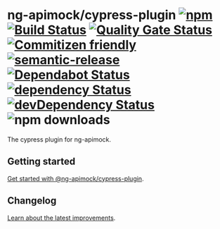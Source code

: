 # ng-apimock/cypress-plugin [![npm](https://img.shields.io/npm/v/@ng-apimock/cypress-plugin?color=brightgreen)](https://www.npmjs.com/package/@ng-apimock/cypress-plugin) [![Build Status](https://github.com/ng-apimock/cypress-plugin/workflows/CI/badge.svg)](https://github.com/ng-apimock/cypress-plugin/actions?workflow=CI) [![Quality Gate Status](https://sonarcloud.io/api/project_badges/measure?project=ng-apimock_cypress-plugin&metric=alert_status)](https://sonarcloud.io/dashboard?id=ng-apimock_cypress-plugin) [![Commitizen friendly](https://img.shields.io/badge/commitizen-friendly-brightgreen.svg)](http://commitizen.github.io/cz-cli/) [![semantic-release](https://img.shields.io/badge/%20%20%F0%9F%93%A6%F0%9F%9A%80-semantic--release-brightgreen.svg)](https://github.com/semantic-release/semantic-release) [![Dependabot Status](https://api.dependabot.com/badges/status?host=github&repo=ng-apimock/cypress-plugin)](https://dependabot.com) [![dependency Status](https://img.shields.io/david/ng-apimock/cypress-plugin.svg)](https://david-dm.org/ng-apimock/cypress-plugin) [![devDependency Status](https://img.shields.io/david/dev/ng-apimock/cypress-plugin.svg)](https://david-dm.org/ng-apimock/cypress-plugin#info=devDependencies) ![npm downloads](https://img.shields.io/npm/dm/@ng-apimock/cypress-plugin)
The cypress plugin for ng-apimock. 

## Getting started
[Get started with @ng-apimock/cypress-plugin][gettingStarted].

## Changelog
[Learn about the latest improvements][changelog].

 
[gettingStarted]: https://ngapimock.org/docs/plugins/cypress-plugin
[api]: https://ngapimock.org/docs/api/select-scenario
[changelog]: https://github.com/ng-apimock/cypress-plugin/blob/master/CHANGELOG.md
